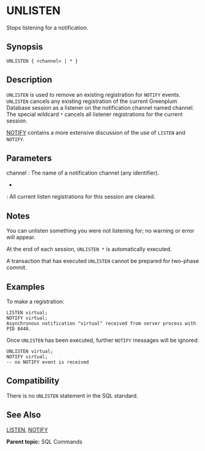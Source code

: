 # UNLISTEN

Stops listening for a notification.

## Synopsis

``` {#sql_command_synopsis}
UNLISTEN { <channel> | * }
```

## Description

`UNLISTEN` is used to remove an existing registration for `NOTIFY` events. `UNLISTEN` cancels any existing registration of the current Greenplum Database session as a listener on the notification channel named channel. The special wildcard `*` cancels all listener registrations for the current session.

[NOTIFY](NOTIFY.html) contains a more extensive discussion of the use of `LISTEN` and `NOTIFY`.

## Parameters

channel
:   The name of a notification channel (any identifier).

*
:   All current listen registrations for this session are cleared.

## Notes

You can unlisten something you were not listening for; no warning or error will appear.

At the end of each session, `UNLISTEN *` is automatically executed.

A transaction that has executed `UNLISTEN` cannot be prepared for two-phase commit.

## Examples

To make a registration:

```
LISTEN virtual;
NOTIFY virtual;
Asynchronous notification "virtual" received from server process with PID 8448.
```

Once `UNLISTEN` has been executed, further `NOTIFY` messages will be ignored:

```
UNLISTEN virtual;
NOTIFY virtual;
-- no NOTIFY event is received
```

## Compatibility

There is no `UNLISTEN` statement in the SQL standard.

## See Also

[LISTEN](LISTEN.html), [NOTIFY](NOTIFY.html)

**Parent topic:** SQL Commands

